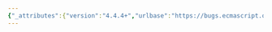 ```yaml
---
{"_attributes":{"version":"4.4.4+","urlbase":"https://bugs.ecmascript.org/","maintainer":"dherman@mozilla.com"},"bug":{"bug_id":2625,"creation_ts":"2014-04-10 07:47:00 -0700","short_desc":"21.2.5.7 RegExp.prototype.replace, 21.2.5.2.1 RegExpExec: Dynamic flags retrieval is unsafe","delta_ts":"2014-04-29 22:20:25 -0700","product":"Draft for 6th Edition","component":"technical issue","version":"Rev 23: April 5, 2014 Draft","rep_platform":"All","op_sys":"All","bug_status":"RESOLVED","resolution":"FIXED","priority":"Normal","bug_severity":"normal","everconfirmed":true,"reporter":{"uid":"andrebargull","name":"André Bargull"},"assigned_to":{"uid":"allen","name":"Allen Wirfs-Brock"},"long_desc":[{"commentid":7654,"comment_count":0,"who":{"uid":"andrebargull","name":"André Bargull"},"bug_when":"2014-04-10 07:47:49 -0700","thetext":"21.2.5.7 RegExp.prototype.replace ( string, replaceValue )\n21.2.5.2.1 Runtime Semantics: RegExpExec Abstract Operation\n\nThe dynamic regular expression flags retrieval with Get() is unsafe when it is performed multiple times, like in RegExp.prototype.replace().\n\nMultiple solutions are possible:\n- retrieve flags only once with Get()\n- retrieve flags with internal [[OriginalFlags]] field\n- change 21.2.5.7, step 16.d.xv to handle the case when nextSrcPosition > position\n\n\nExpected: No error\nActual: Attempt to retrieve substring [start=8, end=0]\n\nTest case:\n---\nvar re = /test/;\nvar glob = true;\nvar c = 0;\nObject.defineProperty(re, \"global\", {\n  get() {\n    c += 1;\n    if (c == 3) {\n      re.compile(/pre/);\n    }\n    if (c == 4) {\n      re.compile(/kaboom/);\n    }\n    var g = glob;\n    glob = false;\n    return g;\n  }\n});\n\"pre-test\".replace(re, function(){});\n---"},{"commentid":7737,"comment_count":1,"who":{"uid":"allen","name":"Allen Wirfs-Brock"},"bug_when":"2014-04-15 17:11:15 -0700","thetext":"fixed in rev24 editor's draft.\n\nTook the third alternative as subclasses could (either intentionally or unintentionally) also cause the position to move backs words changing the RegExp match algorithm it uses."},{"commentid":8006,"comment_count":2,"who":{"uid":"allen","name":"Allen Wirfs-Brock"},"bug_when":"2014-04-29 22:20:25 -0700","thetext":"fixed in rev24"}]}}
---
```

